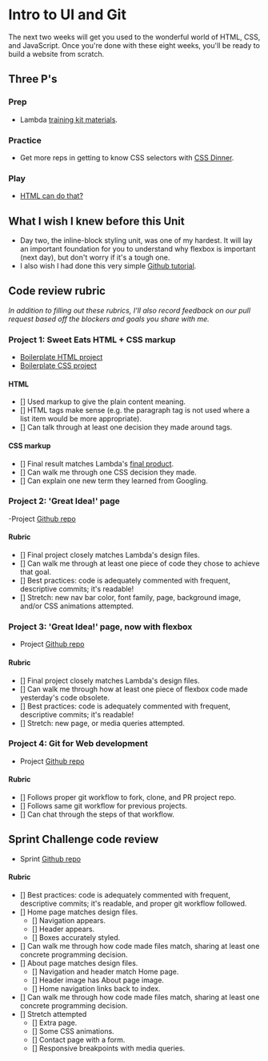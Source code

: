 # Intro to UI and Git  
The next two weeks will get you used to the wonderful world of HTML, CSS, and JavaScript. Once you're done with these eight weeks, you'll be ready to build a website from scratch. 

## Three P's
### Prep
- Lambda [training kit materials](https://learn.lambdaschool.com/fsw/sprint/recfwZvI7QhMa7xbG).

### Practice
- Get more reps in getting to know CSS selectors with [CSS Dinner](http://flukeout.github.io/).  

### Play 
- [HTML can do that?](https://dev.to/ananyaneogi/html-can-do-that-c0n)

## What I wish I knew before this Unit 
- Day two, the inline-block styling unit, was one of my hardest. It will lay an important foundation for you to understand why flexbox is important (next day), but don't worry if it's a tough one. 
- I also wish I had done this very simple [Github tutorial](https://guides.github.com/activities/hello-world/).

## Code review rubric 
_In addition to filling out these rubrics, I'll also record feedback on our pull request based off the blockers and goals you share with me._ 

### Project 1: Sweet Eats HTML + CSS markup 
- [Boilerplate HTML project](https://codepen.io/lambdaschool/pen/vaKejB)
- [Boilerplate CSS project](https://codepen.io/lambdaschool/pen/vaXWWG/?editors=0100)

#### HTML 
- [] Used markup to give the plain content meaning. 
- [] HTML tags make sense (e.g. the paragraph tag is not used where a list item would be more appropriate).
- [] Can talk through at least one decision they made around tags.

#### CSS markup 
- [] Final result matches Lambda's [final product](https://tk-assets.lambdaschool.com/44f6a520-b218-4ed1-910b-f4dc876cd1a6_sweet-eats-home-page.png).
- [] Can walk me through one CSS decision they made. 
- [] Can explain one new term they learned from Googling. 

### Project 2: 'Great Idea!' page
-Project [Github repo](https://github.com/LambdaSchool/User-Interface) 

#### Rubric 
- [] Final project closely matches Lambda's design files. 
- [] Can walk me through at least one piece of code they chose to achieve that goal. 
- [] Best practices: code is adequately commented with frequent, descriptive commits; it's readable!
- [] Stretch: new nav bar color, font family, page, background image, and/or CSS animations attempted. 

### Project 3: 'Great Idea!' page, now with flexbox 
- Project [Github repo](https://github.com/LambdaSchool/UI-III-Flexbox)

#### Rubric 
- [] Final project closely matches Lambda's design files. 
- [] Can walk me through how at least one piece of flexbox code made yesterday's code obsolete. 
- [] Best practices: code is adequately commented with frequent, descriptive commits; it's readable!
- [] Stretch: new page, or media queries attempted. 

### Project 4: Git for Web development 
- Project [Github repo](https://github.com/LambdaSchool/Git-for-Web-Development-Project)

#### Rubric 
- [] Follows proper git workflow to fork, clone, and PR project repo. 
- [] Follows same git workflow for previous projects. 
- [] Can chat through the steps of that workflow. 

## Sprint Challenge code review 
- Sprint [Github repo](https://github.com/LambdaSchool/Sprint-Challenge--User-Interface)

#### Rubric 
- [] Best practices: code is adequately commented with frequent, descriptive commits; it's readable, and proper git workflow followed. 
- [] Home page matches design files.
    - [] Navigation appears. 
    - [] Header appears. 
    - [] Boxes accurately styled. 
- [] Can walk me through how code made files match, sharing at least one concrete programming decision. 
- [] About page matches design files. 
    - [] Navigation and header match Home page. 
    - [] Header image has About page image. 
    - [] Home navigation links back to index. 
- [] Can walk me through how code made files match, sharing at least one concrete programming decision. 
- [] Stretch attempted
    - [] Extra page.
    - [] Some CSS animations. 
    - [] Contact page with a form. 
    - [] Responsive breakpoints with media queries. 
